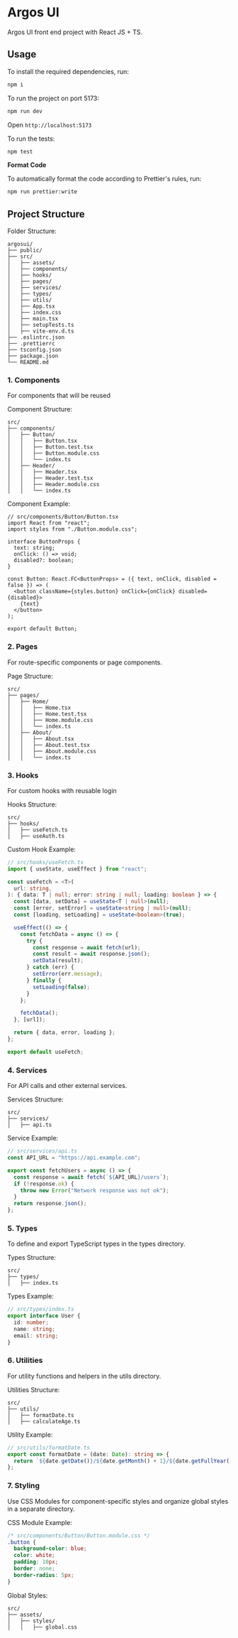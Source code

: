 # Argos UI

Argos UI front end project with React JS + TS.

## Usage

To install the required dependencies, run:

```bash
npm i
```

To run the project on port 5173:

```bash
npm run dev
```

Open `http://localhost:5173`

To run the tests:

```bash
npm test
```

**Format Code**

To automatically format the code according to Prettier's rules, run:

```bash
npm run prettier:write
```

## Project Structure

Folder Structure:

```
argosui/
├── public/
├── src/
│   ├── assets/
│   ├── components/
│   ├── hooks/
│   ├── pages/
│   ├── services/
│   ├── types/
│   ├── utils/
│   ├── App.tsx
│   ├── index.css
│   ├── main.tsx
│   ├── setupTests.ts
│   ├── vite-env.d.ts
├── .eslintrc.json
├── .prettierrc
├── tsconfig.json
├── package.json
└── README.md
```

### 1. Components

For components that will be reused

Component Structure:

```
src/
├── components/
│   ├── Button/
│   │   ├── Button.tsx
│   │   ├── Button.test.tsx
│   │   ├── Button.module.css
│   │   └── index.ts
│   ├── Header/
│   │   ├── Header.tsx
│   │   ├── Header.test.tsx
│   │   ├── Header.module.css
│   │   └── index.ts
```

Component Example:

```tsx
// src/components/Button/Button.tsx
import React from "react";
import styles from "./Button.module.css";

interface ButtonProps {
  text: string;
  onClick: () => void;
  disabled?: boolean;
}

const Button: React.FC<ButtonProps> = ({ text, onClick, disabled = false }) => (
  <button className={styles.button} onClick={onClick} disabled={disabled}>
    {text}
  </button>
);

export default Button;
```

### 2. Pages

For route-specific components or page components.

Page Structure:

```
src/
├── pages/
│   ├── Home/
│   │   ├── Home.tsx
│   │   ├── Home.test.tsx
│   │   ├── Home.module.css
│   │   └── index.ts
│   ├── About/
│   │   ├── About.tsx
│   │   ├── About.test.tsx
│   │   ├── About.module.css
│   │   └── index.ts
```

### 3. Hooks

For custom hooks with reusable login

Hooks Structure:

```
src/
├── hooks/
│   ├── useFetch.ts
│   ├── useAuth.ts
```

Custom Hook Example:

```ts
// src/hooks/useFetch.ts
import { useState, useEffect } from "react";

const useFetch = <T>(
  url: string,
): { data: T | null; error: string | null; loading: boolean } => {
  const [data, setData] = useState<T | null>(null);
  const [error, setError] = useState<string | null>(null);
  const [loading, setLoading] = useState<boolean>(true);

  useEffect(() => {
    const fetchData = async () => {
      try {
        const response = await fetch(url);
        const result = await response.json();
        setData(result);
      } catch (err) {
        setError(err.message);
      } finally {
        setLoading(false);
      }
    };

    fetchData();
  }, [url]);

  return { data, error, loading };
};

export default useFetch;
```

### 4. Services

For API calls and other external services.

Services Structure:

```
src/
├── services/
│   ├── api.ts
```

Service Example:

```ts
// src/services/api.ts
const API_URL = "https://api.example.com";

export const fetchUsers = async () => {
  const response = await fetch(`${API_URL}/users`);
  if (!response.ok) {
    throw new Error("Network response was not ok");
  }
  return response.json();
};
```

### 5. Types

To define and export TypeScript types in the types directory.

Types Structure:

```
src/
├── types/
│   ├── index.ts
```

Types Example:

```ts
// src/types/index.ts
export interface User {
  id: number;
  name: string;
  email: string;
}
```

### 6. Utilities

For utility functions and helpers in the utils directory.

Utilities Structure:

```
src/
├── utils/
│   ├── formatDate.ts
│   ├── calculateAge.ts
```

Utility Example:

```ts
// src/utils/formatDate.ts
export const formatDate = (date: Date): string => {
  return `${date.getDate()}/${date.getMonth() + 1}/${date.getFullYear()}`;
};
```

### 7. Styling

Use CSS Modules for component-specific styles and organize global styles in a separate directory.

CSS Module Example:

```css
/* src/components/Button/Button.module.css */
.button {
  background-color: blue;
  color: white;
  padding: 10px;
  border: none;
  border-radius: 5px;
}
```

Global Styles:

```
src/
├── assets/
│   ├── styles/
│   │   ├── global.css
```
